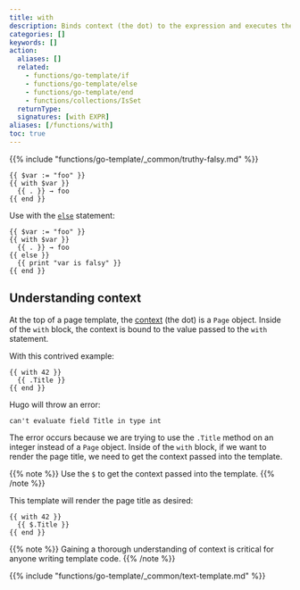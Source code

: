 ```yaml
---
title: with
description: Binds context (the dot) to the expression and executes the block if expression is truthy.
categories: []
keywords: []
action:
  aliases: []
  related:
    - functions/go-template/if
    - functions/go-template/else
    - functions/go-template/end
    - functions/collections/IsSet
  returnType:
  signatures: [with EXPR]
aliases: [/functions/with]
toc: true
---
```


{{% include "functions/go-template/_common/truthy-falsy.md" %}}

```go-html-template
{{ $var := "foo" }}
{{ with $var }}
  {{ . }} → foo
{{ end }}
```

Use with the [`else`] statement:

```go-html-template
{{ $var := "foo" }}
{{ with $var }}
  {{ . }} → foo
{{ else }}
  {{ print "var is falsy" }}
{{ end }}
```

## Understanding context

At the top of a page template, the [context] (the dot) is a `Page` object. Inside of the `with` block, the context is bound to the value passed to the `with` statement.

With this contrived example:

```go-html-template
{{ with 42 }}
  {{ .Title }}
{{ end }}
```

Hugo will throw an error:

    can't evaluate field Title in type int

The error occurs because we are trying to use the `.Title` method on an integer instead of a `Page` object. Inside of the `with` block, if we want to render the page title, we need to get the context passed into the template.

{{% note %}}
Use the `$` to get the context passed into the template.
{{% /note %}}

This template will render the page title as desired:

```go-html-template
{{ with 42 }}
  {{ $.Title }}
{{ end }}
```

{{% note %}}
Gaining a thorough understanding of context is critical for anyone writing template code.
{{% /note %}}

[context]: /getting-started/glossary/#context

{{% include "functions/go-template/_common/text-template.md" %}}

[`else`]: /functions/go-template/else
